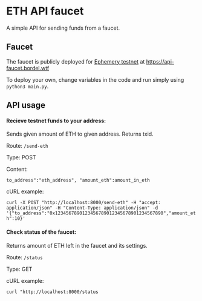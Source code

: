 # ETH API faucet

A simple API for sending funds from a faucet. 

## Faucet

The faucet is publicly deployed for [Ephemery testnet](https://ephemery.dev) at https://api-faucet.bordel.wtf

To deploy your own, change variables in the code and run simply using `python3 main.py`. 


## API usage

#### Recieve testnet funds to your address: 

Sends given amount of ETH to given address. Returns txid.

Route: `/send-eth`

Type: POST

Content:

`to_address":"eth_address",
"amount_eth":amount_in_eth`

cURL example:

`curl -X POST "http://localhost:8000/send-eth" -H "accept: application/json" -H "Content-Type: application/json" -d '{"to_address":"0x1234567890123456789012345678901234567890","amount_eth":10}'`

#### Check status of the faucet:

Returns amount of ETH left in the faucet and its settings.

Route: `/status`

Type: GET

cURL example:

`curl "http://localhost:8000/status`

